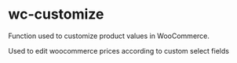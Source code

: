 # wc-customize
Function used to customize product values in WooCommerce.

Used to edit woocommerce prices according to custom select fields
